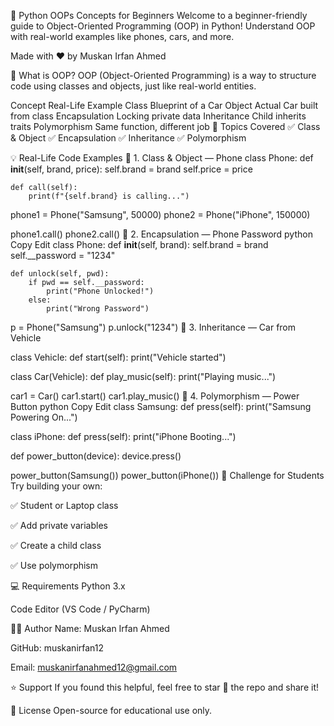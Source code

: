 🐍 Python OOPs Concepts for Beginners
Welcome to a beginner-friendly guide to Object-Oriented Programming (OOP) in Python!
Understand OOP with real-world examples like phones, cars, and more.

Made with ❤️ by Muskan Irfan Ahmed

📘 What is OOP?
OOP (Object-Oriented Programming) is a way to structure code using classes and objects, just like real-world entities.

Concept	Real-Life Example
Class	Blueprint of a Car
Object	Actual Car built from class
Encapsulation	Locking private data
Inheritance	Child inherits traits
Polymorphism	Same function, different job
📌 Topics Covered
✅ Class & Object
✅ Encapsulation
✅ Inheritance
✅ Polymorphism

💡 Real-Life Code Examples
📱 1. Class & Object — Phone
class Phone:
    def __init__(self, brand, price):
        self.brand = brand
        self.price = price

    def call(self):
        print(f"{self.brand} is calling...")

phone1 = Phone("Samsung", 50000)
phone2 = Phone("iPhone", 150000)

phone1.call()
phone2.call()
🔐 2. Encapsulation — Phone Password
python
Copy
Edit
class Phone:
    def __init__(self, brand):
        self.brand = brand
        self.__password = "1234"

    def unlock(self, pwd):
        if pwd == self.__password:
            print("Phone Unlocked!")
        else:
            print("Wrong Password")

p = Phone("Samsung")
p.unlock("1234")
🚗 3. Inheritance — Car from Vehicle

class Vehicle:
    def start(self):
        print("Vehicle started")

class Car(Vehicle):
    def play_music(self):
        print("Playing music...")

car1 = Car()
car1.start()
car1.play_music()
🔁 4. Polymorphism — Power Button
python
Copy
Edit
class Samsung:
    def press(self):
        print("Samsung Powering On...")

class iPhone:
    def press(self):
        print("iPhone Booting...")

def power_button(device):
    device.press()

power_button(Samsung())
power_button(iPhone())
🧪 Challenge for Students
Try building your own:

✅ Student or Laptop class

✅ Add private variables

✅ Create a child class

✅ Use polymorphism

💻 Requirements
Python 3.x

Code Editor (VS Code / PyCharm)

👨‍💻 Author
Name: Muskan Irfan Ahmed

GitHub: muskanirfan12

Email: muskanirfanahmed12@gmail.com

⭐ Support
If you found this helpful, feel free to star 🌟 the repo and share it!

📜 License
Open-source for educational use only.
